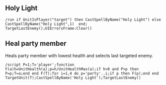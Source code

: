## Holy Light
```
/run if UnitIsPlayer("target") then CastSpellByName("Holy Light") else CastSpellByName("Holy Light",1)  end; TargetLastEnemy();UIErrorsFrame:Clear()
```


## Heal party member
Heals party member with lowest health and selects last targeted enemy.
```
/script P=1;T='player';function F(a)h=UnitHealth(a);p=h/UnitHealthMax(a);if h>0 and P>p then P=p;T=a;end end F(T);for i=1,4 do p='party'..i;if p then F(p);end end TargetUnit(T);CastSpellByName('Holy Light');TargetLastEnemy()
```